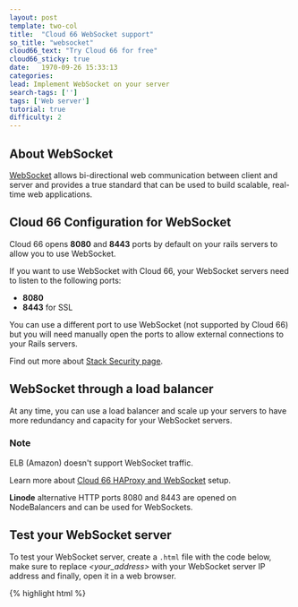 ```yaml
---
layout: post
template: two-col
title:  "Cloud 66 WebSocket support"
so_title: "websocket"
cloud66_text: "Try Cloud 66 for free"
cloud66_sticky: true
date:   1970-09-26 15:33:13
categories: 
lead: Implement WebSocket on your server
search-tags: ['']
tags: ['Web server']
tutorial: true
difficulty: 2
---
```



## About WebSocket

[WebSocket](http://www.websocket.org) allows bi-directional web communication between client and server and provides a true standard that can be used to build scalable, real-time web applications.

## Cloud 66 Configuration for WebSocket

Cloud 66 opens **8080** and **8443** ports by default on your rails servers to allow you to use WebSocket.

If you want to use WebSocket with Cloud 66, your WebSocket servers need to listen to the following ports:

- **8080**
- **8443** for SSL

You can use a different port to use WebSocket (not supported by Cloud 66) but you will need manually open the ports to allow external connections to your Rails servers.

Find out more about [Stack Security page](/stack-features/stack-security.html).

## WebSocket through a load balancer

At any time, you can use a load balancer and scale up your servers to have more redundancy and capacity for your WebSocket servers.

<div class="notice">
        <h3>Note</h3>
        <p>ELB (Amazon) doesn't support WebSocket traffic.</p>
</div>

Learn more about [Cloud 66 HAProxy and WebSocket](/how-to/haproxy-for-websocket.html) setup.

**Linode** alternative HTTP ports 8080 and 8443 are opened on NodeBalancers and can be used for WebSockets.

## Test your WebSocket server

To test your WebSocket server, create a <code>.html</code> file with the code below, make sure to replace *&lt;your&#95;address&gt;* with your WebSocket server IP address and finally, open it in a web browser.

{% highlight html %}
<html>
  <head>
    <script src="http://ajax.googleapis.com/ajax/libs/jquery/1.3.2/jquery.min.js"></script>
      <script>
      $(document).ready(function(){
        function debug( str ) {
          $("#debug").append( str );
        };

        ws = new WebSocket("ws://your address");
        ws.onmessage = function(evt) {
          $("#msg").append("evt.data");
        };
        ws.onclose = function() {
          debug("socket closed");
        };
        ws.onopen = function() {
          debug("connected...");
          ws.send("hello server");
        };
      });
    </script>
  </head>
  <body>
    <div id="debug"></div>
    <div id="msg"></div>
  </body>
</html>
{% endhighlight %}
